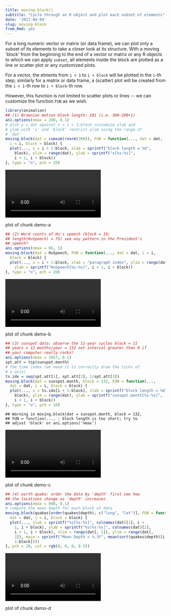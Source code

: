 ```yaml
---
title: moving.block()
subtitle: "Cycle through an R object and plot each subset of elements"
date: '2017-04-04'
slug: moving-block
from_Rmd: yes
---
```


For a long numeric vector or matrix (or data frame), we can plot only a
subset of its elements to take a closer look at its structure. With a moving
'block' from the beginning to the end of a vector or matrix or any R
objects to which we can apply `subset`, all elements inside the block
are plotted as a line or scatter plot or any customized plots.

For a vector, the elments from `i + 1` to `i + block` will be
plotted in the `i`-th step; similarly for a matrix or data frame, a (scatter)
plot will be created from the `i + 1`-th row to `i + block`-th row.

However, this function is not limited to scatter plots or lines -- we can
customize the function `FUN` as we wish.


```r
library(animation)
## (1) Brownian motion block length: 101 (i.e. 300-200+1)
ani.options(nmax = 200, 0.1)
# plot y = dat against x = i + 1:block customize xlab and
# ylab with 'i' and 'block' restrict ylim using the range of
# 'dat'
moving.block(dat = cumsum(rnorm(300)), FUN = function(..., dat = dat, 
  i = i, block = block) {
  plot(..., x = i + 1:block, xlab = sprintf("block length = %d", 
    block), ylim = range(dat), ylab = sprintf("x[%s:%s]", 
    i + 1, i + block))
}, type = "o", pch = 20)
```

<video controls loop autoplay><source src="https://assets.yihui.org/figures/animation/example/moving-block/demo-a.mp4?dl=1" /><p>plot of chunk demo-a</p></video>
 

```r
## (2) Word counts of Hu's speech (block = 10;
## length(HuSpeech) = 75) see any pattern in the President's
## speech?
ani.options(nmax = 66, 1)
moving.block(dat = HuSpeech, FUN = function(..., dat = dat, i = i, 
  block = block) {
  plot(..., x = i + 1:block, xlab = "paragraph index", ylim = range(dat), 
    ylab = sprintf("HuSpeech[%s:%s]", i + 1, i + block))
}, type = "o", pch = 20)
```

<video controls loop autoplay><source src="https://assets.yihui.org/figures/animation/example/moving-block/demo-b.mp4?dl=1" /><p>plot of chunk demo-b</p></video>
 

```r
## (3) sunspot data: observe the 11-year cycles block = 11
## years x 12 months/year = 132 set interval greater than 0 if
## your computer really rocks!
ani.options(nmax = 2857, 0.1)
spt.att = tsp(sunspot.month)
# the time index (we need it to correctly draw the ticks of
# x-axis)
ts.idx = seq(spt.att[1], spt.att[2], 1/spt.att[3])
moving.block(dat = sunspot.month, block = 132, FUN = function(..., 
  dat = dat, i = i, block = block) {
  plot(..., x = ts.idx[i + 1:block], xlab = sprintf("block length = %d", 
    block), ylim = range(dat), ylab = sprintf("sunspot.month[%s:%s]", 
    i + 1, i + block))
}, type = "o", pch = 20)
```

```
## Warning in moving.block(dat = sunspot.month, block = 132,
## FUN = function(..., : block length is too short; try to
## adjust 'block' or ani.options('nmax')
```

<video controls loop autoplay><source src="https://assets.yihui.org/figures/animation/example/moving-block/demo-c.mp4?dl=1" /><p>plot of chunk demo-c</p></video>

 

```r
## (4) earth quake: order the data by 'depth' first see how
## the locations change as 'depth' increases
ani.options(nmax = 900, 0.1)
# compute the mean depth for each block of data
moving.block(quakes[order(quakes$depth), c("long", "lat")], FUN = function(..., 
  dat = dat, i = i, block = block) {
  plot(..., xlab = sprintf("%s[%s:%s]", colnames(dat)[1], i + 
    1, i + block), ylab = sprintf("%s[%s:%s]", colnames(dat)[2], 
    i + 1, i + block), xlim = range(dat[, 1]), ylim = range(dat[, 
    2]), main = sprintf("Mean Depth = %.3f", mean(sort(quakes$depth)[i + 
    1:block])))
}, pch = 20, col = rgb(0, 0, 0, 0.5))
```

<video controls loop autoplay><source src="https://assets.yihui.org/figures/animation/example/moving-block/demo-d.mp4?dl=1" /><p>plot of chunk demo-d</p></video>
